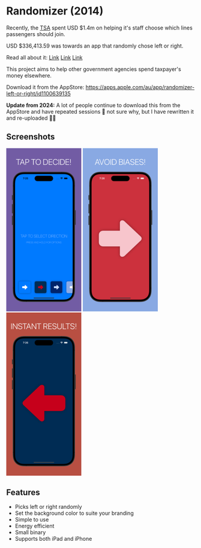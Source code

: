 # Randomizer (2014)

Recently, the [TSA](https://www.tsa.gov/) spent USD $1.4m on helping it's staff choose which lines passengers should join.

USD $336,413.59 was towards an app that randomly chose left or right.

Read all about it: [Link](http://www.geek.com/apps/tsa-paid-1-4-million-for-randomizer-app-that-chooses-left-or-right-1651337/) [Link](https://kev.inburke.com/kevin/tsa-randomizer-app-cost-336000/) [Link](http://www.bloomberg.com/news/articles/2014-05-08/for-your-next-flight-hope-the-tsa-randomizer-puts-you-in-a-faster-lane)

This project aims to help other government agencies spend taxpayer's money elsewhere.

Download it from the AppStore: https://apps.apple.com/au/app/randomizer-left-or-right/id1100639135

**Update from 2024:** A lot of people continue to download this from the AppStore and have repeated sessions 🤔 not sure why, but I have rewritten it and re-uploaded 🤷‍♂️

## Screenshots

<img src="https://raw.githubusercontent.com/maxchuquimia/Randomizer/master/Marketing/1.png" width="200"/> <img src="https://raw.githubusercontent.com/maxchuquimia/Randomizer/master/Marketing/2.png" width="200"/> <img src="https://raw.githubusercontent.com/maxchuquimia/Randomizer/master/Marketing/3.png" width="200"/>


## Features

- Picks left or right randomly
- Set the background color to suite your branding
- Simple to use
- Energy efficient
- Small binary
- Supports both iPad and iPhone
